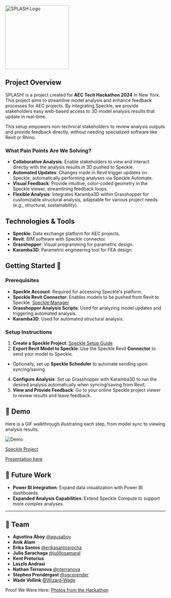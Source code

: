 <a href="https://github.com/team-speckle-automation/SPLASH">
    <img src="https://github.com/team-speckle-automation/SPLASH/blob/main/Assets/Splash_logo.png" alt="SPLASH Logo" width="200" height="200">
</a>

## Project Overview
SPLASH! is a project created for **AEC Tech Hackathon 2024** in New York.
This project aims to streamline model analysis and enhance feedback processes for AEC projects. By integrating Speckle, we provide stakeholders easy web-based access to 3D model analysis results that update in real-time.

This setup empowers non-technical stakeholders to review analysis outputs and provide feedback directly, without needing specialized software like Revit or Rhino.
### What Pain Points Are We Solving?
- **Collaborative Analysis**: Enable stakeholders to view and interact directly with the analysis results in 3D pushed to Speckle.
- **Automated Updates**: Changes made in Revit trigger updates on Speckle, automatically performing analyses via Speckle Automate.
- **Visual Feedback**: Provide intuitive, color-coded geometry in the Speckle viewer, streamlining feedback loops.
- **Flexible Analysis**: Integrates Karamba3D within Grasshopper for customizable structural analysis, adaptable for various project needs (e.g., structural, sustainability).
## Technologies & Tools
- **Speckle**: Data exchange platform for AEC projects.
- **Revit**: BIM software with Speckle connector.
- **Grasshopper**: Visual programming for parametric design.
- **Karamba3D**: Parametric engineering tool for FEA design.
## Getting Started :rocket:
### Prerequisites
   - **Speckle Account**: Required for accessing Speckle's platform.
   - **Speckle Revit Connector**: Enables models to be pushed from Revit to Speckle. [Speckle Manager](https://speckle.guide/#speckle-manager)
   - **Grasshopper Analysis Scripts**: Used for analyzing model updates and triggering automated analysis.
   - **Karamba3D**: Used for automated structural analysis.
### Setup Instructions
1. **Create a Speckle Project**: [Speckle Setup Guide](https://speckle.guide/workspaces/projects.html)
2. **Export Revit Model to Speckle**: Use the Speckle Revit **Connector** to send your model to Speckle.
  - Optionally, set up **Speckle Scheduler** to automate sending upon syncing/saving.
4. **Configure Analysis**: Set up Grasshopper with Karamba3D to run the desired analysis automatically when syncing/saving from Revit.
5. **View and Provide Feedback**: Go to your online Speckle project viewer to review results and leave feedback.
## :movie_camera: Demo
Here is a GIF walkthrough illustrating each step, from model sync to viewing analysis results.

![Demo](https://github.com/team-speckle-automation/SPLASH/blob/main/Demos/Speckle_Composite_Analysis.gif)

[Speckle Project](https://app.speckle.systems/projects/0a088653cb/models/05fb82a423)

[Presentation here](link_to_slides)
## :crystal_ball: Future Work
- **Power BI Integration**: Expand data visualization with Power BI dashboards.
- **Expanded Analysis Capabilities**: Extend Speckle Compute to support more complex analyses.
---
## :busts_in_silhouette: Team
   - **Agustina Aboy** [@agusaboy](https://github.com/agusaboy)
   - **Anik Alam** 
   - **Erika Santos** [@erikasantosrocha](https://github.com/erikasantosrocha)
   - **Julio Sarachaga** [@julillosamaral](https://github.com/ulillosamaral)
   - **Kent Pretorius** 
   - **Laszlo Andrasi**
   - **Nathan Terranova** [@nterranova](https://github.com/nterranova)
   - **Stephen Prendergast** [@sgcprender](https://github.com/sgcprender)
   - **Wade Vollink** [@Wizard-Wade](https://github.com/Wizard-Wade)

Proof We Were Here: [Photos from the Hackathon](https://github.com/team-speckle-automation/AECTech2024/tree/main/Photos)
